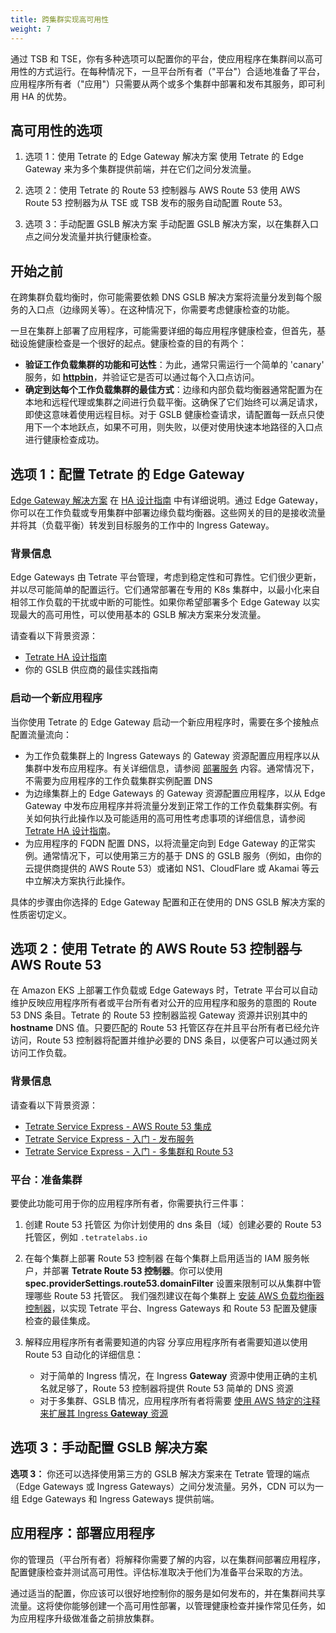 ```yaml
---
title: 跨集群实现高可用性
weight: 7
---
```


通过 TSB 和 TSE，你有多种选项可以配置你的平台，使应用程序在集群间以高可用性的方式运行。在每种情况下，一旦平台所有者（"平台"）合适地准备了平台，应用程序所有者（"应用"）只需要从两个或多个集群中部署和发布其服务，即可利用 HA 的优势。

## 高可用性的选项

1. 选项 1：使用 Tetrate 的 Edge Gateway 解决方案
   使用 Tetrate 的 Edge Gateway 来为多个集群提供前端，并在它们之间分发流量。

2. 选项 2：使用 Tetrate 的 Route 53 控制器与 AWS Route 53
   使用 AWS Route 53 控制器为从 TSE 或 TSB 发布的服务自动配置 Route 53。

3. 选项 3：手动配置 GSLB 解决方案
   手动配置 GSLB 解决方案，以在集群入口点之间分发流量并执行健康检查。

## 开始之前

在跨集群负载均衡时，你可能需要依赖 DNS GSLB 解决方案将流量分发到每个服务的入口点（边缘网关等）。在这种情况下，你需要考虑健康检查的功能。

一旦在集群上部署了应用程序，可能需要详细的每应用程序健康检查，但首先，基础设施健康检查是一个很好的起点。健康检查的目的有两个：

* **验证工作负载集群的功能和可达性**：为此，通常只需运行一个简单的 'canary' 服务，如 **[httpbin](http://httpbin.org)**，并验证它是否可以通过每个入口点访问。
* **确定到达每个工作负载集群的最佳方式**：边缘和内部负载均衡器通常配置为在本地和远程代理或集群之间进行负载平衡。这确保了它们始终可以满足请求，即使这意味着使用远程目标。对于 GSLB 健康检查请求，请配置每一跃点只使用下一个本地跃点，如果不可用，则失败，以便对使用快速本地路径的入口点进行健康检查成功。

## 选项 1：配置 Tetrate 的 Edge Gateway

[Edge Gateway 解决方案](../../../howto/gateway/multi-cluster-traffic-shifting) 在 [HA 设计指南](../../ha-multicluster/) 中有详细说明。通过 Edge Gateway，你可以在工作负载或专用集群中部署边缘负载均衡器。这些网关的目的是接收流量并将其（负载平衡）转发到目标服务的工作中的 Ingress Gateway。

### 背景信息

Edge Gateways 由 Tetrate 平台管理，考虑到稳定性和可靠性。它们很少更新，并以尽可能简单的配置运行。它们通常部署在专用的 K8s 集群中，以最小化来自相邻工作负载的干扰或中断的可能性。如果你希望部署多个 Edge Gateway 以实现最大的高可用性，可以使用基本的 GSLB 解决方案来分发流量。

请查看以下背景资源：

* [Tetrate HA 设计指南](../../ha-multicluster/)
* 你的 GSLB 供应商的最佳实践指南

### 启动一个新应用程序

当你使用 Tetrate 的 Edge Gateway 启动一个新应用程序时，需要在多个接触点配置流量流向：

* 为工作负载集群上的 Ingress Gateways 的 Gateway 资源配置应用程序以从集群中发布应用程序。有关详细信息，请参阅 [部署服务](../deploy-service) 内容。通常情况下，不需要为应用程序的工作负载集群实例配置 DNS
* 为边缘集群上的 Edge Gateways 的 Gateway 资源配置应用程序，以从 Edge Gateway 中发布应用程序并将流量分发到正常工作的工作负载集群实例。有关如何执行此操作以及可能适用的高可用性考虑事项的详细信息，请参阅 [Tetrate HA 设计指南](../../ha-multicluster/)。
* 为应用程序的 FQDN 配置 DNS，以将流量定向到 Edge Gateway 的正常实例。通常情况下，可以使用第三方的基于 DNS 的 GSLB 服务（例如，由你的云提供商提供的 AWS Route 53）或诸如 NS1、CloudFlare 或 Akamai 等云中立解决方案执行此操作。

具体的步骤由你选择的 Edge Gateway 配置和正在使用的 DNS GSLB 解决方案的性质密切定义。

## 选项 2：使用 Tetrate 的 AWS Route 53 控制器与 AWS Route 53

在 Amazon EKS 上部署工作负载或 Edge Gateways 时，Tetrate 平台可以自动维护反映应用程序所有者或平台所有者对公开的应用程序和服务的意图的 Route 53 DNS 条目。Tetrate 的 Route 53 控制器监视 Gateway 资源并识别其中的 **hostname** DNS 值。只要匹配的 Route 53 托管区存在并且平台所有者已经允许访问，Route 53 控制器将配置并维护必要的 DNS 条目，以便客户可以通过网关访问工作负载。

### 背景信息

请查看以下背景资源：

* [Tetrate Service Express - AWS Route 53 集成](https://docs.tetrate.io/service-express/integrations/route53)
* [Tetrate Service Express - 入门 - 发布服务](https://docs.tetrate.io/service-express/getting-started/publish-service)
* [Tetrate Service Express - 入门 - 多集群和 Route 53](https://docs.tetrate.io/service-express/getting-started/ha-route53)

### 平台：准备集群

要使此功能可用于你的应用程序所有者，你需要执行三件事：

1. 创建 Route 53 托管区
   为你计划使用的 dns 条目（域）创建必要的 Route 53 托管区，例如 `.tetratelabs.io`

2. 在每个集群上部署 Route 53 控制器
   在每个集群上启用适当的 IAM 服务帐户，并部署 **Tetrate Route 53 控制器**。你可以使用 **spec.providerSettings.route53.domainFilter** 设置来限制可以从集群中管理哪些 Route 53 托管区。
   我们强烈建议在每个集群上 [安装 AWS 负载均衡器控制器](https://docs.tetrate.io/service-express/installation/eks-cluster#install-aws-load-balancer-controller)，以实现 Tetrate 平台、Ingress Gateways 和 Route 53 配置及健康检查的最佳集成。

3. 解释应用程序所有者需要知道的内容
   分享应用程序所有者需要知道以使用 Route 53 自动化的详细信息：
   - 对于简单的 Ingress 情况，在 Ingress **Gateway** 资源中使用正确的主机名就足够了，Route 53 控制器将提供 Route 53 简单的 DNS 资源
   - 对于多集群、GSLB 情况，应用程序所有者将需要 [使用 AWS 特定的注释来扩展其 Ingress **Gateway** 资源](https://docs.tetrate.io/service-express/getting-started/ha-route53)

## 选项 3：手动配置 GSLB 解决方案

**选项 3：** 你还可以选择使用第三方的 GSLB 解决方案来在 Tetrate 管理的端点（Edge Gateways 或 Ingress Gateways）之间分发流量。另外，CDN 可以为一组 Edge Gateways 和 Ingress Gateways 提供前端。

## 应用程序：部署应用程序

你的管理员（平台所有者）将解释你需要了解的内容，以在集群间部署应用程序，配置健康检查并测试高可用性。评估标准取决于他们为准备平台采取的方法。

通过适当的配置，你应该可以很好地控制你的服务是如何发布的，并在集群间共享流量。这将使你能够创建一个高可用性部署，以管理健康检查并操作常见任务，如为应用程序升级做准备之前排放集群。
